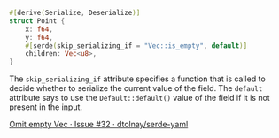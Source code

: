 ```rust
#[derive(Serialize, Deserialize)]
struct Point {
    x: f64,
    y: f64,
    #[serde(skip_serializing_if = "Vec::is_empty", default)]
    children: Vec<u8>,
}

```

The `skip_serializing_if` attribute specifies a function that is called to decide whether to serialize the current value of the field.
The `default` attribute says to use the `Default::default()` value of the field if it is not present in the input.

[Omit empty Vec · Issue #32 · dtolnay/serde-yaml](https://github.com/dtolnay/serde-yaml/issues/32#issuecomment-257743613)
